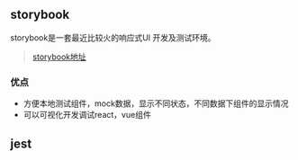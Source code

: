 ## **storybook**
storybook是一套最近比较火的响应式UI 开发及测试环境。
>  [storybook地址](https://storybook.js.org/docs/react/get-started/introduction)
### 优点
+ 方便本地测试组件，mock数据，显示不同状态，不同数据下组件的显示情况
+ 可以可视化开发调试react，vue组件

## **jest**